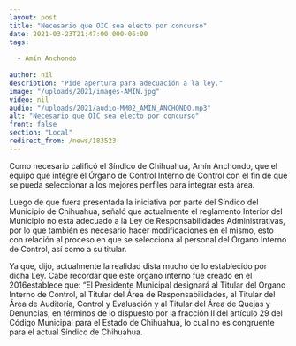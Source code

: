 ```yaml
---
layout: post
title: "Necesario que OIC sea electo por concurso"
date: 2021-03-23T21:47:00.000-06:00
tags:
  
  - Amín Anchondo
  
author: nil
description: "Pide apertura para adecuación a la ley."
image: "/uploads/2021/images-AMIN.jpg"
video: nil
audio: "/uploads/2021/audio-MM02_AMIN_ANCHONDO.mp3"
alt: "Necesario que OIC sea electo por concurso"
front: false
section: "Local"
redirect_from: /news/183523
---
```


Como necesario calificó el Síndico de Chihuahua, Amín Anchondo, que el equipo que integre el Órgano de Control Interno de Control con el fin de que se pueda seleccionar a los mejores perfiles para integrar esta área.

Luego de que fuera presentada la iniciativa por parte del Síndico del Municipio de Chihuahua, señaló que actualmente el reglamento Interior del Municipio no está adecuado a la Ley de Responsabilidades Administrativas, por lo que también es necesario hacer modificaciones en el mismo, esto con relación al proceso en que se selecciona al personal del Órgano Interno de Control, así como a su titular.

Ya que, dijo, actualmente la realidad dista mucho de lo establecido por dicha Ley. Cabe recordar que este órgano interno fue creado en el 2016establece que: “El Presidente Municipal designará al Titular del Órgano Interno de Control, al Titular del Área de Responsabilidades, al Titular del Área de Auditoría, Control y Evaluación y al Titular del Área de Quejas y Denuncias, en términos de lo dispuesto por la fracción II del artículo 29 del Código Municipal para el Estado de Chihuahua, lo cual no es congruente para el actual Síndico de Chihuahua.
